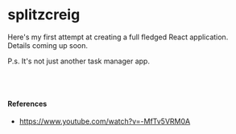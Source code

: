 # splitzcreig

Here's my first attempt at creating a full fledged React application. 
<br>Details coming up soon.

P.s. It's not just another task manager app.

<br><br>
#### References 
- https://www.youtube.com/watch?v=-MfTv5VRM0A
